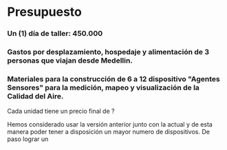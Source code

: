 # Presupuesto

### Un \(1\) día de taller: 450.000

### Gastos por desplazamiento, hospedaje y alimentación de 3 personas que viajan desde Medellin.

### Materiales para la construcción de 6 a 12 dispositivo "Agentes Sensores" para la medición, mapeo y visualización de la Calidad del Aire.

Cada unidad tiene un precio  final de ?

Hemos considerado usar la versión anterior junto con la actual y de esta manera poder tener a disposición un mayor numero de dispositivos. De paso lograr un



